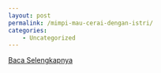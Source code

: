 ```yaml
---
layout: post
permalink: /mimpi-mau-cerai-dengan-istri/
categories:
    - Uncategorized
---
```


[Baca Selengkapnya](/09)